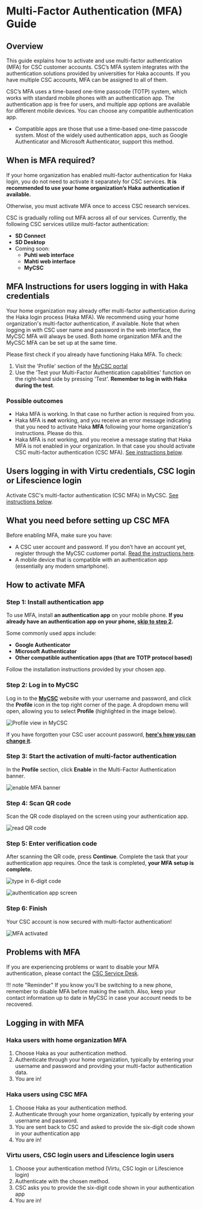 # Multi-Factor Authentication (MFA) Guide

## Overview

This guide explains how to activate and use multi-factor authentication (MFA) for CSC customer accounts. CSC’s MFA system integrates with the authentication solutions provided by universities for Haka accounts. If you have multiple CSC accounts, MFA can be assigned to all of them.

CSC’s MFA uses a time-based one-time passcode (TOTP) system, which works with standard mobile phones with an authentication app. The authentication app is free for users, and multiple app options are available for different mobile devices. You can choose any compatible authentication app.

* Compatible apps are those that use a time-based one-time passcode system. Most of the widely used authentication apps, such as Google Authenticator and Microsoft Authenticator, support this method.

## When is MFA required?

If your home organization has enabled multi-factor authentication for Haka login, you do not need to activate it separately for CSC services. **It is recommended to use your home organization’s Haka authentication if available.**

Otherwise, you must activate MFA once to access CSC research services.

CSC is gradually rolling out MFA across all of our services. Currently, the following CSC services utilize multi-factor authentication:

* **SD Connect**  
* **SD Desktop**  
* Coming soon:
    * **Puhti web interface**  
    * **Mahti web interface**  
    * **MyCSC**
  
## MFA Instructions for users logging in with Haka credentials

Your home organization may already offer multi-factor authentication during the Haka login process (Haka MFA). We recommend using your home organization's multi-factor authentication, if available. Note that when logging in with CSC user name and password in the web interface, the MyCSC MFA will always be used. Both home organization MFA and the MyCSC MFA can be set up at the same time.

Please first check if you already have functioning Haka MFA. To check:

1. Visit the 'Profile' section of the [MyCSC portal](https://my.csc.fi/)
2. Use the 'Test your Multi-Factor Authentication capabilities' function on the right-hand side by pressing 'Test'. **Remember to log in with Haka during the test**.

### Possible outcomes

* Haka MFA is working. In that case no further action is required from you.
* Haka MFA is **not** working, and you receive an error message indicating that you need to activate Haka **MFA** following your home organization's instructions. Please do this.
* Haka MFA is not working, and you receive a message stating that Haka MFA is not enabled in your organization. In that case you should activate CSC multi-factor authentication (CSC MFA). [See instructions below](#how-to-activate-mfa).

## Users logging in with Virtu credentials, CSC login or Lifescience login

Activate CSC's multi-factor authentication (CSC MFA) in MyCSC. [See instructions below](#how-to-activate-mfa).

## What you need before setting up CSC MFA

Before enabling MFA, make sure you have:

* A CSC user account and password. If you don’t have an account yet, register through the MyCSC customer portal. [Read the instructions here](how-to-create-new-user-account.md).
* A mobile device that is compatible with an authentication app (essentially any modern smartphone).

## How to activate MFA

### Step 1: Install authentication app

To use MFA, install **an authentication app** on your mobile phone. **If you already have an authentication app on your phone, [skip to step 2](#step-2-log-in-to-mycsc).**

Some commonly used apps include:

* **Google Authenticator**  
* **Microsoft Authenticator**  
* **Other compatible authentication apps (that are TOTP protocol based)**

Follow the installation instructions provided by your chosen app.

### Step 2: Log in to MyCSC

Log in to the [**MyCSC**](https://my.csc.fi/) website with your username and password, and click the **Profile** icon in the top right corner of the page. A dropdown menu will open, allowing you to select **Profile** (highlighted in the image below).

![Profile view in MyCSC](images/small/mfa-profile-banner.png 'Profile view banner')

If you have forgotten your CSC user account password, [**here's how you can change it**](../accounts/how-to-change-password.md).

### Step 3: Start the activation of multi-factor authentication

In the **Profile** section, click **Enable** in the Multi-Factor Authentication banner.

![enable MFA banner](images/small/mfa-enable-mfa-banner.png 'Multi-factor authentication banner')

### Step 4: Scan QR code

Scan the QR code displayed on the screen using your authentication app.

![read QR code](images/small/mfa-scan-qr-code.png 'Read the QR.code')

### Step 5: Enter verification code

After scanning the QR code, press **Continue**.  Complete the task that your authentication app requires. Once the task is completed, **your MFA setup is complete.**

![type in 6-digit code](images/small/mfa-enter-verification-code.png 'Type in 6-digit code')

![authentication app screen](images/small/haka-one-time-code.jpeg 'The 6-digit code on your phone')

### Step 6: Finish

Your CSC account is now secured with multi-factor authentication!

![MFA activated](images/small/mfa-enabled.png 'Your account is now secured with Multi-factor authentication')

## Problems with MFA

If you are experiencing problems or want to disable your MFA authentication, please contact the [CSC Service Desk](../support/contact.md).

!!! note "Reminder"
    If you know you'll be switching to a new phone, remember to disable
    MFA before making the switch. Also, keep your contact information up to date
    in MyCSC in case your account needs to be recovered.

## Logging in with MFA

### Haka users with home organization MFA

1. Choose Haka as your authentication method.
2. Authenticate through your home organization, typically by entering your username and password and providing your multi-factor authentication data.
3. You are in!

### Haka users using CSC MFA

1. Choose Haka as your authentication method.
2. Authenticate through your home organization, typically by entering your username and password.
3. You are sent back to CSC and asked to provide the six-digit code shown in your authentication app
4. You are in!

### Virtu users, CSC login users and Lifescience login users

1. Choose your authentication method (Virtu, CSC login or Lifescience login)
2. Authenticate with the chosen method.
3. CSC asks you to provide the six-digit code shown in your authentication app
4. You are in!
